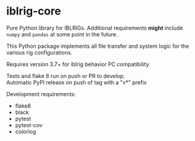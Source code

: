 # iblrig-core

Pure Python library for IBLRIGs. Additional requirements **might** include `numpy` and `pandas` at some point in the future.

This Python package implements all file transfer and system logic for the various rig configurations.

Requires version 3.7+ for iblrig behavior PC compatibility

Tests and flake 8 run on push or PR to develop.  
Automatic PyPI release on push of tag with a "v*" prefix

Development requirements:

- flake8
- black
- pytest
- pytest-cov
- colorlog
